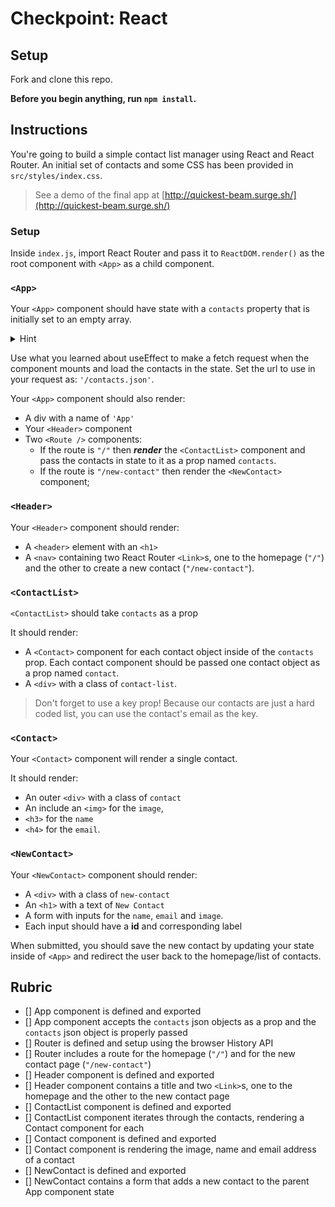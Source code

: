 # Checkpoint: React

## Setup

Fork and clone this repo.

**Before you begin anything, run `npm install`.**

## Instructions

You're going to build a simple contact list manager using React and React
Router. An initial set of contacts and some
CSS has been provided in `src/styles/index.css`.

> See a demo of the final app at
> [http://quickest-beam.surge.sh/](http://quickest-beam.surge.sh/)

### Setup

Inside `index.js`, import React Router and pass it to `ReactDOM.render()` as the
root component with `<App>` as a child component.

### `<App>`

Your `<App>` component should have state with a `contacts` property that is initially set to an empty array.

<details>
    <summary>Hint</summary> 

```js
const [contacts, setContacts] = useState([])
```
</details>

Use what you learned about useEffect to make a fetch request when the component mounts and load the contacts in the state.  Set the url to use in your request as: `'/contacts.json'`.

Your `<App>` component should also render:

- A div with a name of `'App'`
- Your `<Header>` component
- Two `<Route />` components:
  - If the route is `"/"` then ***render*** the `<ContactList>` component and pass the contacts in state to it as a prop named `contacts`.
  - If the route is `"/new-contact"` then render the `<NewContact>` component;

### `<Header>`

Your `<Header>` component should render:

- A `<header>` element with an `<h1>`
- A `<nav>` containing two React Router `<Link>`s, one to the homepage (`"/"`)
  and the other to create a new contact (`"/new-contact"`).

### `<ContactList>`

`<ContactList>` should take `contacts` as a prop

It should render:

- A `<Contact>` component for each contact object inside of the `contacts` prop.  Each contact component should be passed one contact object as a prop named `contact`. 
- A `<div>` with a class of `contact-list`.


> Don't forget to use a key prop!  Because our contacts are just a hard coded list, you can use the contact's email as the key.


### `<Contact>`

Your `<Contact>` component will render a single contact.

It should render:

- An outer `<div>` with a class of `contact`
- An include an `<img>` for the `image`,
- `<h3>` for the `name`
- `<h4>` for the `email`.

### `<NewContact>`

Your `<NewContact>` component should render:

- A `<div>` with a class of `new-contact`
- An `<h1>` with a text of `New Contact`
- A form with inputs for the `name`, `email` and `image`.
- Each input should have a **id** and corresponding label

When submitted, you should save the new contact by updating your state inside of
`<App>` and redirect the user back to the homepage/list of contacts.

## Rubric

- [] App component is defined and exported
- [] App component accepts the `contacts` json objects as a prop and the `contacts`
  json object is properly passed
- [] Router is defined and setup using the browser History API
- [] Router includes a route for the homepage (`"/"`) and for the new contact page
  (`"/new-contact"`)
- [] Header component is defined and exported
- [] Header component contains a title and two `<Link>`s, one to the homepage and
  the other to the new contact page
- [] ContactList component is defined and exported
- [] ContactList component iterates through the contacts, rendering a Contact
  component for each
- [] Contact component is defined and exported
- [] Contact component is rendering the image, name and email address of a contact
- [] NewContact is defined and exported
- [] NewContact contains a form that adds a new contact to the parent App component
  state
```
